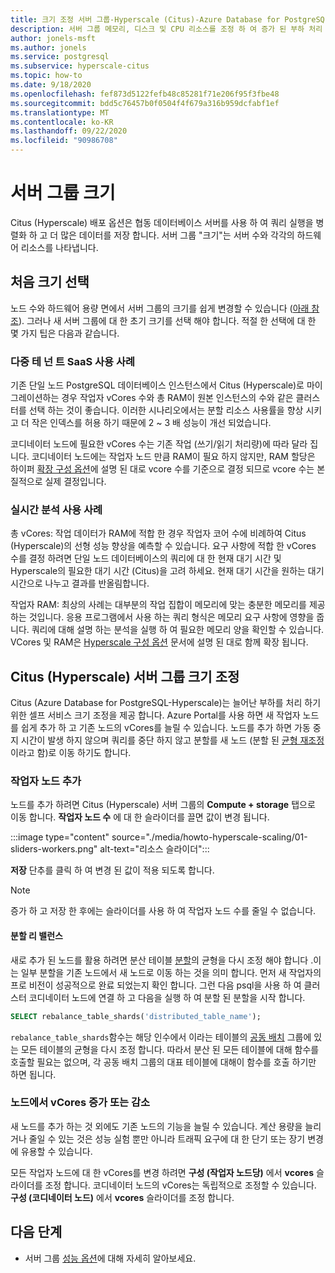 ```yaml
---
title: 크기 조정 서버 그룹-Hyperscale (Citus)-Azure Database for PostgreSQL
description: 서버 그룹 메모리, 디스크 및 CPU 리소스를 조정 하 여 증가 된 부하 처리
author: jonels-msft
ms.author: jonels
ms.service: postgresql
ms.subservice: hyperscale-citus
ms.topic: how-to
ms.date: 9/18/2020
ms.openlocfilehash: fef873d5122fefb48c85281f71e206f95f3fbe48
ms.sourcegitcommit: bdd5c76457b0f0504f4f679a316b959dcfabf1ef
ms.translationtype: MT
ms.contentlocale: ko-KR
ms.lasthandoff: 09/22/2020
ms.locfileid: "90986708"
---
```

# <a name="server-group-size"></a>서버 그룹 크기

Citus (Hyperscale) 배포 옵션은 협동 데이터베이스 서버를 사용 하 여 쿼리 실행을 병렬화 하 고 더 많은 데이터를 저장 합니다. 서버 그룹 "크기"는 서버 수와 각각의 하드웨어 리소스를 나타냅니다.

## <a name="picking-initial-size"></a>처음 크기 선택

노드 수와 하드웨어 용량 면에서 서버 그룹의 크기를 쉽게 변경할 수 있습니다 ([아래 참조](#scale-a-hyperscale-citus-server-group)). 그러나 새 서버 그룹에 대 한 초기 크기를 선택 해야 합니다. 적절 한 선택에 대 한 몇 가지 팁은 다음과 같습니다.

### <a name="multi-tenant-saas-use-case"></a>다중 테 넌 트 SaaS 사용 사례

기존 단일 노드 PostgreSQL 데이터베이스 인스턴스에서 Citus (Hyperscale)로 마이그레이션하는 경우 작업자 vCores 수와 총 RAM이 원본 인스턴스의 수와 같은 클러스터를 선택 하는 것이 좋습니다. 이러한 시나리오에서는 분할 리소스 사용률을 향상 시키고 더 작은 인덱스를 허용 하기 때문에 2 ~ 3 배 성능이 개선 되었습니다.

코디네이터 노드에 필요한 vCores 수는 기존 작업 (쓰기/읽기 처리량)에 따라 달라 집니다. 코디네이터 노드에는 작업자 노드 만큼 RAM이 필요 하지 않지만, RAM 할당은 하이퍼 [확장 구성 옵션](concepts-hyperscale-configuration-options.md)에 설명 된 대로 vcore 수를 기준으로 결정 되므로 vcore 수는 본질적으로 실제 결정입니다.

### <a name="real-time-analytics-use-case"></a>실시간 분석 사용 사례

총 vCores: 작업 데이터가 RAM에 적합 한 경우 작업자 코어 수에 비례하여 Citus (Hyperscale)의 선형 성능 향상을 예측할 수 있습니다. 요구 사항에 적합 한 vCores 수를 결정 하려면 단일 노드 데이터베이스의 쿼리에 대 한 현재 대기 시간 및 Hyperscale의 필요한 대기 시간 (Citus)을 고려 하세요. 현재 대기 시간을 원하는 대기 시간으로 나누고 결과를 반올림합니다.

작업자 RAM: 최상의 사례는 대부분의 작업 집합이 메모리에 맞는 충분한 메모리를 제공하는 것입니다. 응용 프로그램에서 사용 하는 쿼리 형식은 메모리 요구 사항에 영향을 줍니다. 쿼리에 대해 설명 하는 분석을 실행 하 여 필요한 메모리 양을 확인할 수 있습니다. VCores 및 RAM은 [Hyperscale 구성 옵션](concepts-hyperscale-configuration-options.md) 문서에 설명 된 대로 함께 확장 됩니다.

## <a name="scale-a-hyperscale-citus-server-group"></a>Citus (Hyperscale) 서버 그룹 크기 조정

Citus (Azure Database for PostgreSQL-Hyperscale)는 늘어난 부하를 처리 하기 위한 셀프 서비스 크기 조정을 제공 합니다. Azure Portal를 사용 하면 새 작업자 노드를 쉽게 추가 하 고 기존 노드의 vCores를 늘릴 수 있습니다. 노드를 추가 하면 가동 중지 시간이 발생 하지 않으며 쿼리를 중단 하지 않고 분할를 새 노드 (분할 된 [균형 재조정](#rebalance-shards)이라고 함)로 이동 하기도 합니다.

### <a name="add-worker-nodes"></a>작업자 노드 추가

노드를 추가 하려면 Citus (Hyperscale) 서버 그룹의 **Compute + storage** 탭으로 이동 합니다.  **작업자 노드 수** 에 대 한 슬라이더를 끌면 값이 변경 됩니다.

:::image type="content" source="./media/howto-hyperscale-scaling/01-sliders-workers.png" alt-text="리소스 슬라이더":::

**저장** 단추를 클릭 하 여 변경 된 값이 적용 되도록 합니다.

> [!NOTE]
> 증가 하 고 저장 한 후에는 슬라이더를 사용 하 여 작업자 노드 수를 줄일 수 없습니다.

#### <a name="rebalance-shards"></a>분할 리 밸런스

새로 추가 된 노드를 활용 하려면 분산 테이블 [분할](concepts-hyperscale-distributed-data.md#shards)의 균형을 다시 조정 해야 합니다 .이는 일부 분할을 기존 노드에서 새 노드로 이동 하는 것을 의미 합니다. 먼저 새 작업자의 프로 비전이 성공적으로 완료 되었는지 확인 합니다. 그런 다음 psql을 사용 하 여 클러스터 코디네이터 노드에 연결 하 고 다음을 실행 하 여 분할 된 분할을 시작 합니다.

```sql
SELECT rebalance_table_shards('distributed_table_name');
```

`rebalance_table_shards`함수는 해당 인수에서 이라는 테이블의 [공동 배치](concepts-hyperscale-colocation.md) 그룹에 있는 모든 테이블의 균형을 다시 조정 합니다. 따라서 분산 된 모든 테이블에 대해 함수를 호출할 필요는 없으며, 각 공동 배치 그룹의 대표 테이블에 대해이 함수를 호출 하기만 하면 됩니다.

### <a name="increase-or-decrease-vcores-on-nodes"></a>노드에서 vCores 증가 또는 감소

새 노드를 추가 하는 것 외에도 기존 노드의 기능을 늘릴 수 있습니다. 계산 용량을 늘리거나 줄일 수 있는 것은 성능 실험 뿐만 아니라 트래픽 요구에 대 한 단기 또는 장기 변경에 유용할 수 있습니다.

모든 작업자 노드에 대 한 vCores를 변경 하려면 **구성 (작업자 노드당)** 에서 **vcores** 슬라이더를 조정 합니다. 코디네이터 노드의 vCores는 독립적으로 조정할 수 있습니다. **구성 (코디네이터 노드)** 에서 **vcores** 슬라이더를 조정 합니다.

## <a name="next-steps"></a>다음 단계

- 서버 그룹 [성능 옵션](concepts-hyperscale-configuration-options.md)에 대해 자세히 알아보세요.
